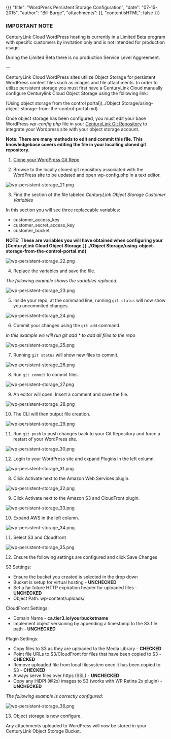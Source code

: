 {{{
  "title": "WordPress Persistent Storage Configuration",
  "date": "07-15-2015",
  "author": "Bill Burge",
  "attachments": [],
  "contentIsHTML": false
}}}

### IMPORTANT NOTECenturyLink Cloud WordPress hosting is currently in a Limited Beta program with specific customers by invitation only and is not intended for production usage.During the Limited Beta there is no production Service Level Aggreement.--

CenturyLink Cloud WordPress sites utilize Object Storage for persistent WordPress content files such as images and file attachments.  In order to utilize persistent storage you must first have a CenturyLink Cloud manually configure Centurylink Cloud Object Storage using the following link:

[Using object storage from the control portal](../Object Storage/using-object-storage-from-the-control-portal.md)

Once object storage has been configured, you must edit your base WordPress *wp-config.php* file in your [CenturyLink Git Repository](https://git.wordpress.ctl.io "CenturyLink Git") to integrate your Wordpress site with your object storage account.  

**Note: There are many methods to edit and commit this file. This knowledgebase covers editing the file in your localling cloned git repository.**

1. [Clone your WordPress Git Repo](wordpress-clone-push-gitlab.md "Clone your WordPress Git Repo")

2. Browse to the locally cloned git repository associated with the WordPress site to be updated and open wp-config.php in a text editor.

  ![](../images/wp-persistent-storage/wp-persistent-storage_21.png "wp-persistent-storage_21.png")

3. Find the section of the file labeled _CenturyLink Object Storage Customer Variables_

  In this section you will see three replaceable variables:

  * customer_access_key
  * customer_secret_access_key
  * customer_bucket

  **NOTE: These are variables you will have obtained when configuring your [CenturyLink Cloud Object Storage.](../Object Storage/using-object-storage-from-the-control-portal.md)**
  
  ![](../images/wp-persistent-storage/wp-persistent-storage_22.png "wp-persistent-storage_22.png")

4. Replace the variables and save the file.

  *The following example shows the variables replaced:*
  
  ![](../images/wp-persistent-storage/wp-persistent-storage_23.png "wp-persistent-storage_23.png")

5. Inside your repo, at the command line, running `git status` will now show you uncommited changes.

  ![](../images/wp-persistent-storage/wp-persistent-storage_24.png "wp-persistent-storage_24.png")

6. Commit your changes using the `git add` command.

  _In this example we will run git add * to add all files to the repo_

  ![](../images/wp-persistent-storage/wp-persistent-storage_25.png "wp-persistent-storage_25.png")

7. Running `git status` will show new files to commit.

  ![](../images/wp-persistent-storage/wp-persistent-storage_26.png "wp-persistent-storage_26.png")

8. Run `git commit` to commit files.

  ![](../images/wp-persistent-storage/wp-persistent-storage_27.png "wp-persistent-storage_27.png")

9. An editor will open. Insert a comment and save the file.

  ![](../images/wp-persistent-storage/wp-persistent-storage_28.png "wp-persistent-storage_28.png")

10. The CLI will then output file creation.

  ![](../images/wp-persistent-storage/wp-persistent-storage_29.png "wp-persistent-storage_29.png")
  
11. Run `git push` to push changes back to your Git Repository and force a restart of your WordPress site.

  ![](../images/wp-persistent-storage/wp-persistent-storage_30.png "wp-persistent-storage_30.png")

12. Login to your WordPress site and expand Plugins in the left column.

  ![](../images/wp-persistent-storage/wp-persistent-storage_31.png "wp-persistent-storage_31.png")

8. Click Activate next to the Amazon Web Services plugin.

  ![](../images/wp-persistent-storage/wp-persistent-storage_32.png "wp-persistent-storage_32.png")

9. Click Activate next to the Amazon S3 and CloudFront plugin.

  ![](../images/wp-persistent-storage/wp-persistent-storage_33.png "wp-persistent-storage_33.png")

10. Expand AWS in the left column.

  ![](../images/wp-persistent-storage/wp-persistent-storage_34.png "wp-persistent-storage_34.png")

11. Select S3 and Cloudfront

  ![](../images/wp-persistent-storage/wp-persistent-storage_35.png "wp-persistent-storage_35.png")

12. Ensure the following settings are configured and click Save Changes

  S3 Settings:

  * Ensure the bucket you created is selected in the drop down
  * Bucket is setup for virtual hosting - **UNCHECKED**
  * Set a far future HTTP expiration header for uploaded files - **UNCHECKED**
  * Object Path: wp-content/uploads/

  CloudFront Settings:

  * Domain Name - **ca.tier3.io/yourbucketname**
  * Implement object versioning by appending a timestamp to the S3 file path - **UNCHECKED**

  Plugin Settings:

  * Copy files to S3 as they are uploaded to the Media Library - **CHECKED**
  * Point file URLs to S3/CloudFront for files that have been copied to S3 - **CHECKED**
  * Remove uploaded file from local filesystem once it has been copied to S3 - **CHECKED**
  * Always serve files over https (SSL) - **UNCHECKED**
  * Copy any HiDPI (@2x) images to S3 (works with WP Retina 2x plugin) - **UNCHECKED**

  *The following example is correctly configured:*

  ![](../images/wp-persistent-storage/wp-persistent-storage_36.png "wp-persistent-storage_36.png")

13. Object storage is now configure.

  Any attachments uploaded to WordPress will now be stored in your CenturyLink Object Storage Bucket.
